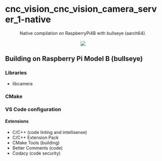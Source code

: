 # cnc_vision_cnc_vision_camera_server_1-native
<center>
Native compilation on RaspberryPi4B with bullseye (aarch64).<br><br>
<a href="https://app.codacy.com?utm_source=gh&utm_medium=referral&utm_content=&utm_campaign=Badge_grade"><img src="https://app.codacy.com/project/badge/Grade/bd23dff012ed4e179e404452a0e626dc"/></a>
</center>

## Building on Raspberry Pi Model B (bullseye)


### Libraries
- libcamera

### CMake


### VS Code configuration


#### Extensions
- C/C++ (code linting and intellisense)
- C/C++ Extension Pack
- CMake Tools (building)
- Better Comments (code)
- Codacy (code security)